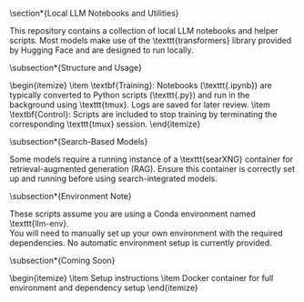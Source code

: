 \section*{Local LLM Notebooks and Utilities}

This repository contains a collection of local LLM notebooks and helper scripts. Most models make use of the \texttt{transformers} library provided by Hugging Face and are designed to run locally.

\subsection*{Structure and Usage}

\begin{itemize}
    \item \textbf{Training}: Notebooks (\texttt{.ipynb}) are typically converted to Python scripts (\texttt{.py}) and run in the background using \texttt{tmux}. Logs are saved for later review.
    \item \textbf{Control}: Scripts are included to stop training by terminating the corresponding \texttt{tmux} session.
\end{itemize}

\subsection*{Search-Based Models}

Some models require a running instance of a \texttt{searXNG} container for retrieval-augmented generation (RAG). Ensure this container is correctly set up and running before using search-integrated models.

\subsection*{Environment Note}

These scripts assume you are using a Conda environment named \texttt{llm-env}.  
You will need to manually set up your own environment with the required dependencies. No automatic environment setup is currently provided.

\subsection*{Coming Soon}

\begin{itemize}
    \item Setup instructions
    \item Docker container for full environment and dependency setup
\end{itemize}
